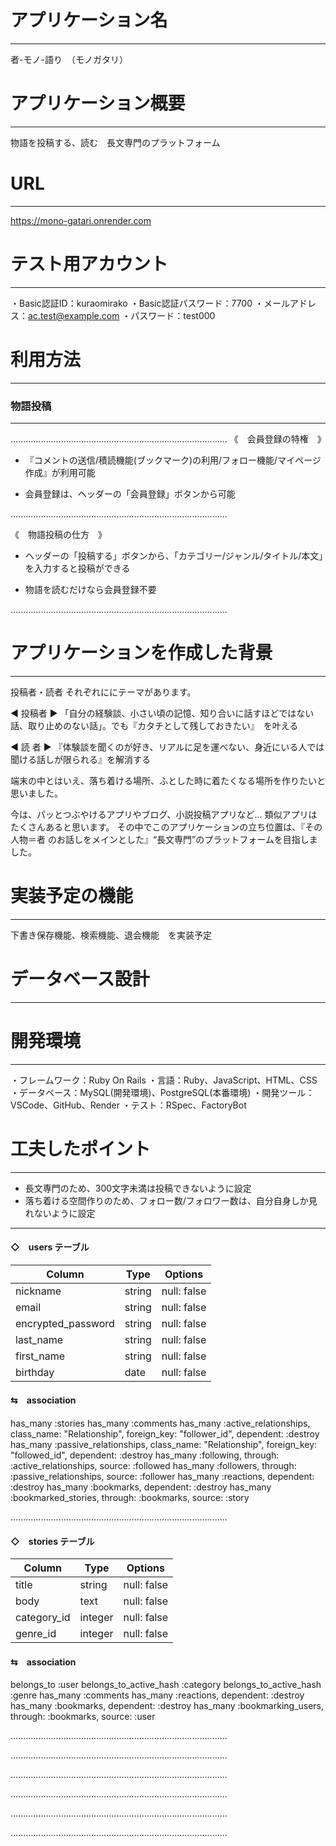 # アプリケーション名
---
者-モノ-語り　（モノガタリ）

# アプリケーション概要
---
物語を投稿する、読む　長文専門のプラットフォーム

# URL
---
https://mono-gatari.onrender.com

# テスト用アカウント
---
・Basic認証ID：kuraomirako
・Basic認証パスワード：7700
・メールアドレス：ac.test@example.com
・パスワード：test000

# 利用方法
---
### 物語投稿
---
......................................................................................
《　会員登録の特権　》
- 『コメントの送信/積読機能(ブックマーク)の利用/フォロー機能/マイページ作成』が利用可能

- 会員登録は、ヘッダーの「会員登録」ボタンから可能

......................................................................................

《　物語投稿の仕方　》
- ヘッダーの「投稿する」ボタンから、「カテゴリー/ジャンル/タイトル/本文」を入力すると投稿ができる


- 物語を読むだけなら会員登録不要

......................................................................................

# アプリケーションを作成した背景
---
投稿者・読者 それぞれににテーマがあります。

◀︎ 投稿者 ▶︎
「自分の経験談、小さい頃の記憶、知り合いに話すほどではない話、取り止めのない話」。でも『カタチとして残しておきたい』　を叶える

◀︎ 読 者 ▶︎
『体験談を聞くのが好き、リアルに足を運べない、身近にいる人では聞ける話しが限られる』を解消する

端末の中とはいえ、落ち着ける場所、ふとした時に着たくなる場所を作りたいと思いました。

今は、パッとつぶやけるアプリやブログ、小説投稿アプリなど... 類似アプリはたくさんあると思います。
その中でこのアプリケーションの立ち位置は、『その 人物＝者 のお話しをメインとした』“長文専門”のプラットフォームを目指しました。


# 実装予定の機能
---
下書き保存機能、検索機能、退会機能　を実装予定

# データベース設計
---


# 開発環境
---
・フレームワーク：Ruby On Rails
・言語：Ruby、JavaScript、HTML、CSS
・データベース：MySQL(開発環境)、PostgreSQL(本番環境)
・開発ツール：VSCode、GitHub、Render
・テスト：RSpec、FactoryBot


# 工夫したポイント
---
- 長文専門のため、300文字未満は投稿できないように設定
- 落ち着ける空間作りのため、フォロー数/フォロワー数は、自分自身しか見れないように設定
---


#### ◇　users テーブル
| Column             | Type   | Options     |
| ------------------ | ------ | ----------- |
| nickname           | string | null: false |
| email              | string | null: false |
| encrypted_password | string | null: false |
| last_name          | string | null: false |
| first_name         | string | null: false |
| birthday           | date   | null: false |

#### ⇆　association
has_many :stories
has_many :comments
has_many :active_relationships, class_name: "Relationship", foreign_key: "follower_id", dependent: :destroy
has_many :passive_relationships, class_name: "Relationship", foreign_key: "followed_id", dependent: :destroy
has_many :following, through: :active_relationships, source: :followed
has_many :followers, through: :passive_relationships, source: :follower
has_many :reactions, dependent: :destroy
has_many :bookmarks, dependent: :destroy
has_many :bookmarked_stories, through: :bookmarks, source: :story

......................................................................................

#### ◇　stories テーブル
| Column             | Type   | Options     |
| ------------------ | ------ | ----------- |
| title       | string  | null: false |
| body        | text    | null: false |
| category_id | integer | null: false |
| genre_id    | integer | null: false |

#### ⇆　association
belongs_to :user
belongs_to_active_hash :category
belongs_to_active_hash :genre
has_many :comments
has_many :reactions, dependent: :destroy
has_many :bookmarks, dependent: :destroy
has_many :bookmarking_users, through: :bookmarks, source: :user

......................................................................................





......................................................................................


......................................................................................

......................................................................................

......................................................................................

......................................................................................
